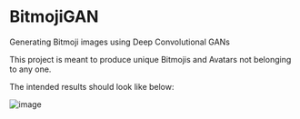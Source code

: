 # BitmojiGAN
Generating Bitmoji images using Deep Convolutional GANs

This project is meant to produce unique Bitmojis and Avatars not belonging to any one.

The intended results should look like below:

![image](https://github.com/saikolasani/BitmojiGAN/assets/92129478/7917abdc-f40d-4391-b7de-db409f98a337)
